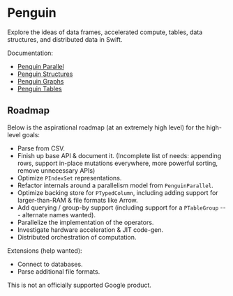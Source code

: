 # Penguin #

Explore the ideas of data frames, accelerated compute, tables, data structures, and
distributed data in Swift.

Documentation:
 - [Penguin Parallel](https://saeta.github.io/penguin/parallel)
 - [Penguin Structures](https://saeta.github.io/penguin/structures)
 - [Penguin Graphs](https://saeta.github.io/penguin/graphs)
 - [Penguin Tables](https://saeta.github.io/penguin/tables)

## Roadmap ##

Below is the aspirational roadmap (at an extremely high level) for the high-level goals:

 - Parse from CSV.
 - Finish up base API & document it. (Incomplete list of needs: appending rows, support in-place mutations everywhere, more powerful sorting, remove unnecessary APIs)
 - Optimize `PIndexSet` representations.
 - Refactor internals around a parallelism model from `PenguinParallel`.
 - Optimize backing store for `PTypedColumn`, including adding support for larger-than-RAM & file formats like Arrow.
 - Add querying / group-by support (including support for a `PTableGroup` --- alternate names wanted).
 - Parallelize the implementation of the operators.
 - Investigate hardware acceleration & JIT code-gen.
 - Distributed orchestration of computation.

Extensions (help wanted):
 - Connect to databases.
 - Parse additional file formats.

This is not an officially supported Google product.
